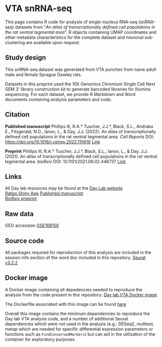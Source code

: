 # **VTA snRNA-seq**


This page contains R code for analysis of single-nucleus RNA-seq (snRNA-seq) datasets from "_An atlas of transcriptionally defined cell populations in the rat ventral tegmental area_".  R objects containing UMAP coordinates and other metadata characteristics for the complete dataset and neuronal sub-clustering are available upon request. 


## **Study design**

This snRNA-seq dataset was generated from VTA punches from naive adult male and female Sprague Dawley rats.  

Datasets in this preprint used the 10X Genomics Chromium Single Cell Next GEM 3’ library construction kit to generate barcoded libraries for Illumina sequencing. For each dataset, we provide R Markdown and Word documents containing analysis parameters and code.  


## **Citation**
__Published manuscript__
Phillips III, R.A.* Tuscher, J.J.*, Black, S.L., Andraka E., Fitzgerald, N.D., Ianov, L., & Day, J.J. (2022). An atlas of transcriptionally defined cell populations in the rat ventral tegmental area. *Cell Reports* DOI: <https://doi.org/10.1016/j.celrep.2022.110616>
[Link](https://www.cell.com/cell-reports/fulltext/S2211-1247(22)00364-3)

__Preprint__
Phillips III, R.A.* Tuscher, J.J.*, Black, S.L., Ianov, L., & Day, J.J. (2021). An atlas of transcriptionally defined cell populations in the rat ventral tegmental area. *bioRxiv* DOI: 10.1101/2021.06.02.446737
[Link](https://www.biorxiv.org/content/10.1101/2021.06.02.446737v1)


## **Links**

All Day lab resources may be found at the [Day Lab website](http://day-lab.org/resources)  
[Ratlas Shiny App](https://day-lab.shinyapps.io/ratlas/)
[Published manuscript](https://doi.org/10.1016/j.celrep.2022.110616)  
[BioRxiv preprint](https://www.biorxiv.org/content/10.1101/2021.06.02.446737v1)  


## **Raw data**

GEO accession [GSE168156](https://www.ncbi.nlm.nih.gov/geo/query/acc.cgi?acc=GSE168156)  


## **Source code**
All packages required for reproduction of this analysis are included in the session info section of the word doc included in this repository.
[Seurat v3.2.2](https://github.com/satijalab/seurat)  

## **Docker image**
A Docker image containing all depedencies needed to reproduce the analysis from the code present in this repository: [Day lab VTA Docker image](https://hub.docker.com/r/daylabprojects/daylab_rat_vta_snrna)

The Dockerfile associated with this image can be found [here](https://github.com/Jeremy-Day-Lab/Cell_Reports_VTA_Dockerfiles_2022/blob/master/Dockerfile_additional_seurat_dependencies/Dockerfile)

Overall this image contains the minimum dependencies to reproduce the Day lab VTA analysis code, and a number of additional Seurat dependencies which were not used in the analysis (e.g.: DESeq2, multtest, metap which are needed for specific differential expression parameters or functions such as `FindConservedMarkers`) but can aid in the utilization of the container for exploratory purposes.